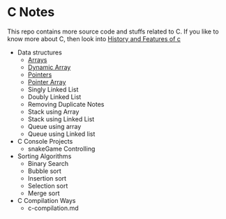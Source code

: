 # C Notes
This repo contains more source code and stuffs related to C. If you like to know more about C, then  look into [History and Features of c](https://github.com/sakthivelan21/problem-solving/blob/main/c-notes/history-of-c.md)
	
+ Data structures  
	+ [Arrays](https://github.com/sakthivelan21/problem-solving/blob/main/c-notes/data-structures/array.c)
	+ [Dynamic Array](https://github.com/sakthivelan21/problem-solving/blob/main/c-notes/data-structures/dynamicarray.c)
	+ [Pointers](https://github.com/sakthivelan21/problem-solving/blob/main/c-notes/data-structures/pointers.c)
	+ [Pointer Array](https://github.com/sakthivelan21/problem-solving/blob/main/c-notes/data-structures/pointer_array.c)
	+ Singly Linked List
	+ Doubly Linked List
	+ Removing Duplicate Notes
	+ Stack using Array
	+ Stack using Linked List
	+ Queue using array
	+ Queue using Linked list
+ C Console Projects
	+ snakeGame Controlling
+ Sorting Algorithms
	+ Binary Search
	+ Bubble sort
	+ Insertion sort
	+ Selection sort
	+ Merge sort
+ C Compilation Ways 
	+ c-compilation.md
